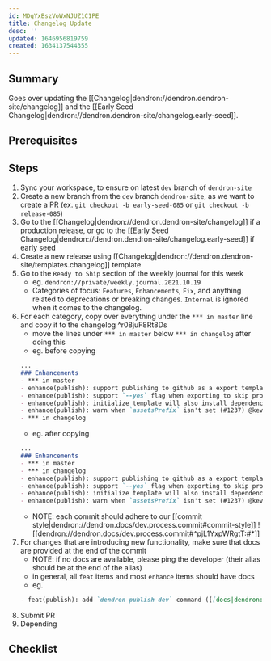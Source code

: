 ```yaml
---
id: MDqYxBszVoWxNJUZ1C1PE
title: Changelog Update
desc: ''
updated: 1646956819759
created: 1634137544355
---
```



## Summary
<!-- What is this SOP about -->
Goes over updating the [[Changelog|dendron://dendron.dendron-site/changelog]] and the [[Early Seed Changelog|dendron://dendron.dendron-site/changelog.early-seed]].

## Prerequisites
<!-- Optional, anything that needs to be done ahead of time-->

## Steps

1. Sync your workspace, to ensure on latest `dev` branch of `dendron-site`
1. Create a new branch from the `dev` branch `dendron-site`, as we want to create a PR (ex. `git checkout -b early-seed-085` or `git checkout -b release-085`)
1. Go to the [[Changelog|dendron://dendron.dendron-site/changelog]] if a production release, or go to the [[Early Seed Changelog|dendron://dendron.dendron-site/changelog.early-seed]] if early seed
1. Create a new release using [[Changelog|dendron://dendron.dendron-site/templates.changelog]] template
1. Go to the `Ready to Ship` section of the weekly journal for this week
    - eg. `dendron://private/weekly.journal.2021.10.19`
    - Categories of focus: `Features`, `Enhancements`, `Fix`, and anything related to deprecations or breaking changes. `Internal` is ignored when it comes to the changelog.
1. For each category, copy over everything under the `*** in master` line and copy it to the changelog ^r08juF8Rt8Ds
    - move the lines under `*** in master` below `*** in changelog` after doing this
    - eg. before copying
    ```md
    ...
    ### Enhancements
    - *** in master
    - enhance(publish): support publishing to github as a export template (#1234) @kevin
    - enhance(publish): support `--yes` flag when exporting to skip prompts (#1235) @kevin
    - enhance(publish): initialize template will also install dependencies (#1236) @kevin
    - enhance(publish): warn when `assetsPrefix` isn't set (#1237) @kevin
    - *** in changelog
    ```
    - eg. after copying
    ```md
    ...
    ### Enhancements
    - *** in master
    - *** in changelog
    - enhance(publish): support publishing to github as a export template (#1234) @kevin
    - enhance(publish): support `--yes` flag when exporting to skip prompts (#1235) @kevin
    - enhance(publish): initialize template will also install dependencies (#1236) @kevin
    - enhance(publish): warn when `assetsPrefix` isn't set (#1237) @kevin
    ```
    - NOTE: each commit should adhere to our [[commit style|dendron://dendron.docs/dev.process.commit#commit-style]] 
    ![[dendron://dendron.docs/dev.process.commit#^pjL1YxpWRgtT:#*]]
1. For changes that are introducing new functionality, make sure that docs are provided at the end of the commit
    - NOTE: if no docs are available, please ping the developer (their alias should be at the end of the alias)
    - in general, all `feat` items and most `enhance` items should have docs
    - eg.
    ```md
    - feat(publish): add `dendron publish dev` command ([[docs|dendron://dendron.dendron-site/dendron.topic.publish.cli#dev]]) (#1238) @kevin
    ```
1. Submit PR
1. Depending 

## Checklist
<!-- Should be used to do the task -->
